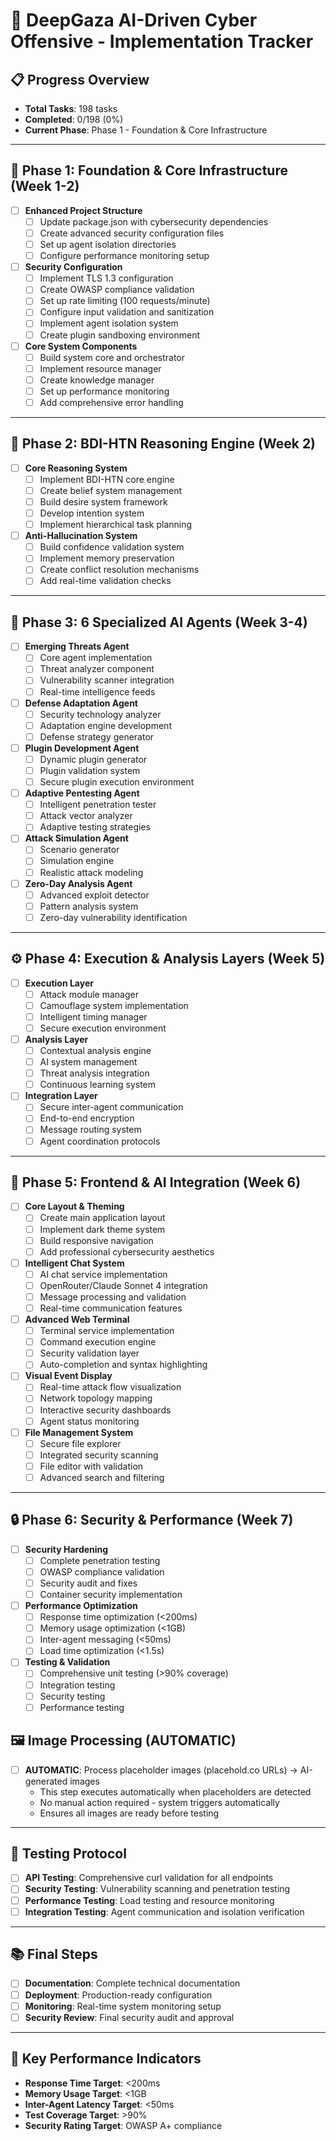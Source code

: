 # 🎯 DeepGaza AI-Driven Cyber Offensive - Implementation Tracker

## 📋 Progress Overview
- **Total Tasks**: 198 tasks
- **Completed**: 0/198 (0%)
- **Current Phase**: Phase 1 - Foundation & Core Infrastructure

---

## 🚀 Phase 1: Foundation & Core Infrastructure (Week 1-2)
- [ ] **Enhanced Project Structure**
  - [ ] Update package.json with cybersecurity dependencies
  - [ ] Create advanced security configuration files
  - [ ] Set up agent isolation directories
  - [ ] Configure performance monitoring setup

- [ ] **Security Configuration**
  - [ ] Implement TLS 1.3 configuration
  - [ ] Create OWASP compliance validation
  - [ ] Set up rate limiting (100 requests/minute)
  - [ ] Configure input validation and sanitization
  - [ ] Implement agent isolation system
  - [ ] Create plugin sandboxing environment

- [ ] **Core System Components**
  - [ ] Build system core and orchestrator
  - [ ] Implement resource manager
  - [ ] Create knowledge manager
  - [ ] Set up performance monitoring
  - [ ] Add comprehensive error handling

---

## 🧠 Phase 2: BDI-HTN Reasoning Engine (Week 2)
- [ ] **Core Reasoning System**
  - [ ] Implement BDI-HTN core engine
  - [ ] Create belief system management
  - [ ] Build desire system framework
  - [ ] Develop intention system
  - [ ] Implement hierarchical task planning

- [ ] **Anti-Hallucination System**
  - [ ] Build confidence validation system
  - [ ] Implement memory preservation
  - [ ] Create conflict resolution mechanisms
  - [ ] Add real-time validation checks

---

## 🤖 Phase 3: 6 Specialized AI Agents (Week 3-4)
- [ ] **Emerging Threats Agent**
  - [ ] Core agent implementation
  - [ ] Threat analyzer component
  - [ ] Vulnerability scanner integration
  - [ ] Real-time intelligence feeds

- [ ] **Defense Adaptation Agent**
  - [ ] Security technology analyzer
  - [ ] Adaptation engine development
  - [ ] Defense strategy generator

- [ ] **Plugin Development Agent**
  - [ ] Dynamic plugin generator
  - [ ] Plugin validation system
  - [ ] Secure plugin execution environment

- [ ] **Adaptive Pentesting Agent**
  - [ ] Intelligent penetration tester
  - [ ] Attack vector analyzer
  - [ ] Adaptive testing strategies

- [ ] **Attack Simulation Agent**
  - [ ] Scenario generator
  - [ ] Simulation engine
  - [ ] Realistic attack modeling

- [ ] **Zero-Day Analysis Agent**
  - [ ] Advanced exploit detector
  - [ ] Pattern analysis system
  - [ ] Zero-day vulnerability identification

---

## ⚙️ Phase 4: Execution & Analysis Layers (Week 5)
- [ ] **Execution Layer**
  - [ ] Attack module manager
  - [ ] Camouflage system implementation
  - [ ] Intelligent timing manager
  - [ ] Secure execution environment

- [ ] **Analysis Layer**
  - [ ] Contextual analysis engine
  - [ ] AI system management
  - [ ] Threat analysis integration
  - [ ] Continuous learning system

- [ ] **Integration Layer**
  - [ ] Secure inter-agent communication
  - [ ] End-to-end encryption
  - [ ] Message routing system
  - [ ] Agent coordination protocols

---

## 🎨 Phase 5: Frontend & AI Integration (Week 6)
- [ ] **Core Layout & Theming**
  - [ ] Create main application layout
  - [ ] Implement dark theme system
  - [ ] Build responsive navigation
  - [ ] Add professional cybersecurity aesthetics

- [ ] **Intelligent Chat System**
  - [ ] AI chat service implementation
  - [ ] OpenRouter/Claude Sonnet 4 integration
  - [ ] Message processing and validation
  - [ ] Real-time communication features

- [ ] **Advanced Web Terminal**
  - [ ] Terminal service implementation
  - [ ] Command execution engine
  - [ ] Security validation layer
  - [ ] Auto-completion and syntax highlighting

- [ ] **Visual Event Display**
  - [ ] Real-time attack flow visualization
  - [ ] Network topology mapping
  - [ ] Interactive security dashboards
  - [ ] Agent status monitoring

- [ ] **File Management System**
  - [ ] Secure file explorer
  - [ ] Integrated security scanning
  - [ ] File editor with validation
  - [ ] Advanced search and filtering

---

## 🔒 Phase 6: Security & Performance (Week 7)
- [ ] **Security Hardening**
  - [ ] Complete penetration testing
  - [ ] OWASP compliance validation
  - [ ] Security audit and fixes
  - [ ] Container security implementation

- [ ] **Performance Optimization**
  - [ ] Response time optimization (<200ms)
  - [ ] Memory usage optimization (<1GB)
  - [ ] Inter-agent messaging (<50ms)
  - [ ] Load time optimization (<1.5s)

- [ ] **Testing & Validation**
  - [ ] Comprehensive unit testing (>90% coverage)
  - [ ] Integration testing
  - [ ] Security testing
  - [ ] Performance testing

## 🖼️ Image Processing (AUTOMATIC)
- [ ] **AUTOMATIC**: Process placeholder images (placehold.co URLs) → AI-generated images
  - This step executes automatically when placeholders are detected
  - No manual action required - system triggers automatically
  - Ensures all images are ready before testing

---

## 🧪 Testing Protocol
- [ ] **API Testing**: Comprehensive curl validation for all endpoints
- [ ] **Security Testing**: Vulnerability scanning and penetration testing
- [ ] **Performance Testing**: Load testing and resource monitoring
- [ ] **Integration Testing**: Agent communication and isolation verification

---

## 📚 Final Steps
- [ ] **Documentation**: Complete technical documentation
- [ ] **Deployment**: Production-ready configuration
- [ ] **Monitoring**: Real-time system monitoring setup
- [ ] **Security Review**: Final security audit and approval

---

## 🎯 Key Performance Indicators
- **Response Time Target**: <200ms
- **Memory Usage Target**: <1GB
- **Inter-Agent Latency Target**: <50ms
- **Test Coverage Target**: >90%
- **Security Rating Target**: OWASP A+ compliance